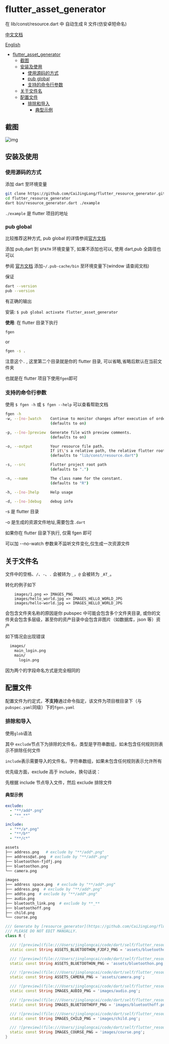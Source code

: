 # flutter_asset_generator

在 lib/const/resource.dart 中 自动生成 R 文件(仿安卓短命名)

[中文文档](https://github.com/CaiJingLong/flutter_resource_generator/blob/master/README_CHN.md)

[English](https://github.com/CaiJingLong/flutter_resource_generator)

- [flutter_asset_generator](#flutter_asset_generator)
  - [截图](#截图)
  - [安装及使用](#安装及使用)
    - [使用源码的方式](#使用源码的方式)
    - [pub global](#pub-global)
    - [支持的命令行参数](#支持的命令行参数)
  - [关于文件名](#关于文件名)
  - [配置文件](#配置文件)
    - [排除和导入](#排除和导入)
      - [典型示例](#典型示例)

## 截图

![img](https://raw.githubusercontent.com/CaiJingLong/some_asset/master/asset_gen_3.0.gif)

## 安装及使用

### 使用源码的方式

添加 dart 至环境变量

```bash
git clone https://github.com/CaiJingLong/flutter_resource_generator.git
cd flutter_resource_generator
dart bin/resource_generator.dart ./example
```

`./example` 是 flutter 项目的地址

### pub global

比较推荐这种方式, pub global 的详情参阅[官方文档](https://www.dartlang.org/tools/pub/cmd/pub-global)

添加 pub,dart 到 `$PATH` 环境变量下, 如果不添加也可以, 使用 dart,pub 全路径也可以

参阅 [官方文档][pub global] 添加`~/.pub-cache/bin` 至环境变量下(window 请查阅文档)

保证

```bash
dart --version
pub --version
```

有正确的输出

安装:
`$ pub global activate flutter_asset_generator`

**使用**:
在 flutter 目录下执行

```bash
fgen
```

or

```bash
fgen -s .
```

注意这个`.` , 这里第二个目录就是你的 flutter 目录, 可以省略,省略后默认在当前文件夹

也就是在 flutter 项目下使用`fgen`即可

### 支持的命令行参数

使用 `$ fgen -h` 或 `$ fgen --help` 可以查看帮助文档

```bash
fgen -h
-w, --[no-]watch    Continue to monitor changes after execution of orders.
                    (defaults to on)

-p, --[no-]preview  Generate file with preview comments.
                    (defaults to on)

-o, --output        Your resource file path.
                    If it\'s a relative path, the relative flutter root directory
                    (defaults to "lib/const/resource.dart")

-s, --src           Flutter project root path
                    (defaults to ".")

-n, --name          The class name for the constant.
                    (defaults to "R")

-h, --[no-]help     Help usage

-d, --[no-]debug    debug info
```

-s 是 flutter 目录

-o 是生成的资源文件地址,需要包含`.dart`

如果你在 flutter 目录下执行, 仅需 fgen 即可

可以加 --no-watch 参数来不监听文件变化,仅生成一次资源文件

## 关于文件名

文件中的空格、`/`、`-`、`.` 会被转为 `_`，`@` 会被转为 `_AT_`。

转化的例子如下

```gen
    images/1.png => IMAGES_PNG
    images/hello_world.jpg => IMAGES_HELLO_WORLD_JPG
    images/hello-world.jpg => IMAGES_HELLO_WORLD_JPG
```

会包含文件夹名称的原因是你 pubspec 中可能会包含多个文件夹目录, 或你的文件夹会包含多层级，甚至你的资产目录中会包含非图片（如数据库，json 等）资产

如下情况会出现错误

```bash
  images/
    main_login.png
    main/
      login.png
```

因为两个的字段命名方式是完全相同的

## 配置文件

配置文件为约定式，**不支持**通过命令指定，该文件为项目根目录下（与`pubspec.yaml`同级）下的`fgen.yaml`

### 排除和导入

使用`glob`语法

其中 `exclude`节点下为排除的文件名，类型是字符串数组，如未包含任何规则则表示不排除任何文件

`include`表示需要导入的文件名，字符串数组，如果未包含任何规则表示允许所有

优先级方面，exclude 高于 include，换句话说：

先根据 include 节点导入文件，然后 exclude 排除文件

#### 典型示例

```yaml
exclude:
  - "**/add*.png"
  - "**_**"

include:
  - "**/a*.png"
  - "**/b*"
  - "**/c*"
```

```sh
assets
├── address.png   # exclude by "**/add*.png"
├── address@at.png  # exclude by "**/add*.png"
├── bluetoothon-fjdfj.png
├── bluetoothon.png
└── camera.png

images
├── address space.png  # exclude by "**/add*.png"
├── address.png  # exclude by "**/add*.png"
├── addto.png  # exclude by "**/add*.png"
├── audio.png
├── bluetooth_link.png  # exclude by **_**
├── bluetoothoff.png
├── child.png
└── course.png
```

```dart
/// Generate by [resource_generator](https://github.com/CaiJingLong/flutter_resource_generator) library.
/// PLEASE DO NOT EDIT MANUALLY.
class R {

  /// ![preview](file:///Users/jinglongcai/code/dart/self/flutter_resource_generator/example/assets/bluetoothon-fjdfj.png)
  static const String ASSETS_BLUETOOTHON_FJDFJ_PNG = 'assets/bluetoothon-fjdfj.png';

  /// ![preview](file:///Users/jinglongcai/code/dart/self/flutter_resource_generator/example/assets/bluetoothon.png)
  static const String ASSETS_BLUETOOTHON_PNG = 'assets/bluetoothon.png';

  /// ![preview](file:///Users/jinglongcai/code/dart/self/flutter_resource_generator/example/assets/camera.png)
  static const String ASSETS_CAMERA_PNG = 'assets/camera.png';

  /// ![preview](file:///Users/jinglongcai/code/dart/self/flutter_resource_generator/example/images/audio.png)
  static const String IMAGES_AUDIO_PNG = 'images/audio.png';

  /// ![preview](file:///Users/jinglongcai/code/dart/self/flutter_resource_generator/example/images/bluetoothoff.png)
  static const String IMAGES_BLUETOOTHOFF_PNG = 'images/bluetoothoff.png';

  /// ![preview](file:///Users/jinglongcai/code/dart/self/flutter_resource_generator/example/images/child.png)
  static const String IMAGES_CHILD_PNG = 'images/child.png';

  /// ![preview](file:///Users/jinglongcai/code/dart/self/flutter_resource_generator/example/images/course.png)
  static const String IMAGES_COURSE_PNG = 'images/course.png';
}
```

[pub global]: https://dart.dev/tools/pub/cmd/pub-global#running-a-script-from-your-path
